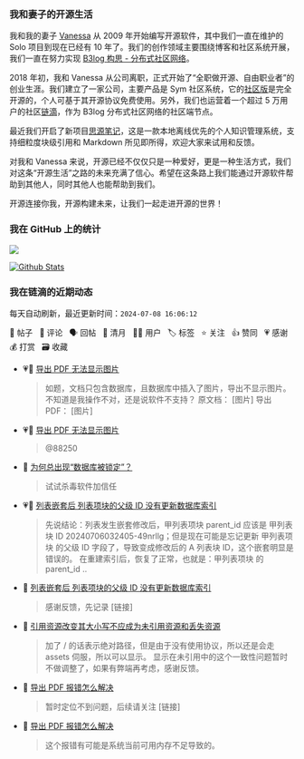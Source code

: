 ### 我和妻子的开源生活

我和我的妻子 [Vanessa](https://github.com/Vanessa219) 从 2009 年开始编写开源软件，其中我们一直在维护的 Solo 项目到现在已经有 10 年了。我们的创作领域主要围绕博客和社区系统开展，我们一直在努力实现 [B3log 构思 - 分布式社区网络](https://ld246.com/article/1546941897596)。

2018 年初，我和 Vanessa 从公司离职，正式开始了“全职做开源、自由职业者”的创业生涯。我们建立了一家公司，主要产品是 Sym 社区系统，它的[社区版](https://github.com/88250/symphony)是完全开源的，个人可基于其开源协议免费使用。另外，我们也运营着一个超过 5 万用户的社区[链滴](https://ld246.com)，作为 B3log 分布式社区网络的社区端节点。

最近我们开启了新项目[思源笔记](https://github.com/siyuan-note/siyuan)，这是一款本地离线优先的个人知识管理系统，支持细粒度块级引用和 Markdown 所见即所得，欢迎大家来试用和反馈。

对我和 Vanessa 来说，开源已经不仅仅只是一种爱好，更是一种生活方式，我们对这条“开源生活”之路的未来充满了信心。希望在这条路上我们能通过开源软件帮助到其他人，同时其他人也能帮助到我们。

开源连接你我，开源构建未来，让我们一起走进开源的世界！

### 我在 GitHub 上的统计

<a title="Hits" target="_blank" href="https://github.com/88250/88250"><img src="https://hits.b3log.org/88250/88250.svg"></a>

[![Github Stats](https://github-readme-stats.vercel.app/api?username=88250&theme=tokyonight&show_icons=true)](https://github.com/88250)

<!--events start -->

### 我在链滴的近期动态

每天自动刷新，最近更新时间：`2024-07-08 16:06:12`

📝 帖子 &nbsp; 💬 评论 &nbsp; 🗣 回帖 &nbsp; 🌙 清月 &nbsp; 👨‍💻 用户 &nbsp; 🏷️ 标签 &nbsp; ⭐️ 关注 &nbsp; 👍 赞同 &nbsp; 💗 感谢 &nbsp; 💰 打赏 &nbsp; 🗃 收藏

* 💗📝 [导出 PDF 无法显示图片](https://ld246.com/article/1720351021753)

  > 如题，文档只包含数据库，且数据库中插入了图片，导出不显示图片。 不知道是我操作不对，还是说软件不支持？ 原文档： [图片] 导出 PDF： [图片]
* 💗💬 [导出 PDF 无法显示图片](https://ld246.com/article/1720351021753/comment/1720352940917#comments)

  > @88250
* 💬 [为何总出现“数据库被锁定”？](https://ld246.com/article/1719138909768/comment/1720323881324#comments)

  > 试试杀毒软件加信任
* 💗📝 [列表嵌套后 列表项块的父级 ID 没有更新数据库索引](https://ld246.com/article/1720209379981)

  > 先说结论：列表发生嵌套修改后，甲列表项块 parent_id 应该是 甲列表块 ID 20240706032405-49nrllg；但是现在可能是忘记更新 甲列表项块 的父级 ID 字段了，导致变成修改后的 A 列表块 ID，这个嵌套明显是错误的。 在重建索引后，恢复了正常，也就是：甲列表项块 的 parent_id  ..
* 💬 [列表嵌套后 列表项块的父级 ID 没有更新数据库索引](https://ld246.com/article/1720209379981/comment/1720229284918#comments)

  > 感谢反馈，先记录 [链接]
* 💬 [引用资源改变其大小写不应成为未引用资源和丢失资源](https://ld246.com/article/1720165558482/comment/1720194756308#comments)

  > 加了 / 的话表示绝对路径，但是由于没有使用协议，所以还是会走 assets 伺服，所以可以显示。 显示在未引用中的这个一致性问题暂时不做调整了，如果有弊端再考虑，感谢反馈。
* 💬 [导出 PDF 报错怎么解决](https://ld246.com/article/1720172421139/comment/1720186854609#comments)

  > 暂时定位不到问题，后续请关注 [链接]
* 💬 [导出 PDF 报错怎么解决](https://ld246.com/article/1720172421139/comment/1720177110150#comments)

  > 这个报错有可能是系统当前可用内存不足导致的。


<!--events end -->
